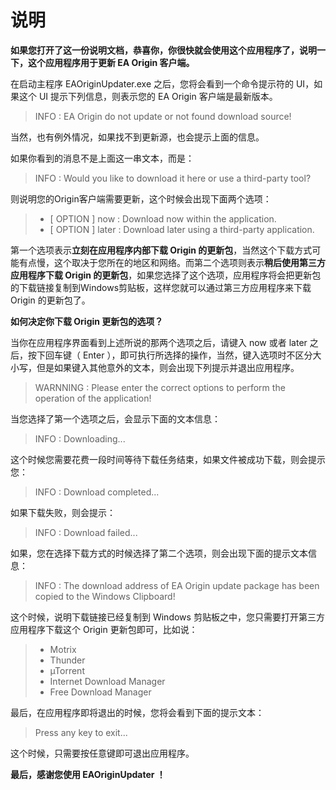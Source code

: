 # 说明
 **如果您打开了这一份说明文档，恭喜你，你很快就会使用这个应用程序了，说明一下，这个应用程序用于更新 EA Origin 客户端。**

在启动主程序 EAOriginUpdater.exe 之后，您将会看到一个命令提示符的 UI，如果这个 UI 提示下列信息，则表示您的 EA Origin 客户端是最新版本。
> INFO : EA Origin do not update or not found download source!

当然，也有例外情况，如果找不到更新源，也会提示上面的信息。

如果你看到的消息不是上面这一串文本，而是：
> INFO : Would you like to download it here or use a third-party tool?

则说明您的Origin客户端需要更新，这个时候会出现下面两个选项：
> - [ OPTION ] now : Download now within the application.
> - [ OPTION ] later : Download later using a third-party application.

第一个选项表示**立刻在应用程序内部下载 Origin 的更新包**，当然这个下载方式可能有点慢，这个取决于您所在的地区和网络。而第二个选项则表示**稍后使用第三方应用程序下载 Origin 的更新包**，如果您选择了这个选项，应用程序将会把更新包的下载链接复制到Windows剪贴板，这样您就可以通过第三方应用程序来下载 Origin 的更新包了。

**如何决定你下载 Origin 更新包的选项？** 

当你在应用程序界面看到上述所说的那两个选项之后，请键入 now 或者 later 之后，按下回车键（ Enter ），即可执行所选择的操作，当然，键入选项时不区分大小写，但是如果键入其他意外的文本，则会出现下列提示并退出应用程序。
> WARNNING : Please enter the correct options to perform the operation of the application!

当您选择了第一个选项之后，会显示下面的文本信息：
> INFO : Downloading...

这个时候您需要花费一段时间等待下载任务结束，如果文件被成功下载，则会提示您：
> INFO : Download completed...

如果下载失败，则会提示：
> INFO : Download failed...

如果，您在选择下载方式的时候选择了第二个选项，则会出现下面的提示文本信息：
> INFO : The download address of EA Origin update package has been copied to the Windows Clipboard!

这个时候，说明下载链接已经复制到 Windows 剪贴板之中，您只需要打开第三方应用程序下载这个 Origin 更新包即可，比如说：
> - Motrix
> - Thunder
> - µTorrent
> - Internet Download Manager
> - Free Download Manager

最后，在应用程序即将退出的时候，您将会看到下面的提示文本：
> Press any key to exit...

这个时候，只需要按任意键即可退出应用程序。

**最后，感谢您使用 EAOriginUpdater ！**

